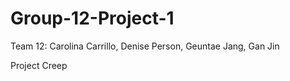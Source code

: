 # Group-12-Project-1
Team 12: Carolina Carrillo, Denise Person, Geuntae Jang, Gan Jin

Project Creep 

